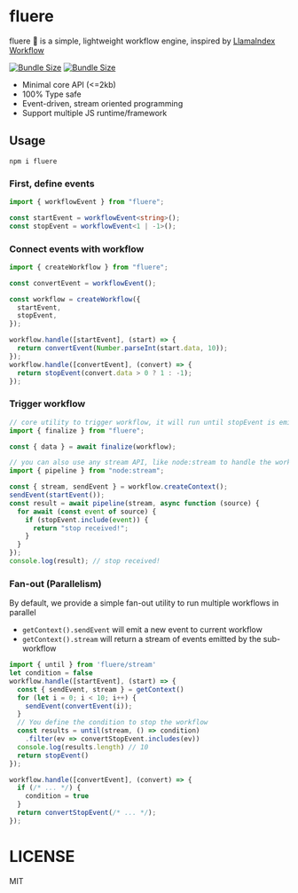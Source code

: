 # fluere

fluere 🌊 is a simple, lightweight workflow engine, inspired
by [LlamaIndex Workflow](https://docs.llamaindex.ai/en/stable/module_guides/workflow/)

[![Bundle Size](https://img.shields.io/bundlephobia/min/fluere)](https://bundlephobia.com/result?p=fluere)
[![Bundle Size](https://img.shields.io/bundlephobia/minzip/fluere)](https://bundlephobia.com/result?p=fluere)

- Minimal core API (<=2kb)
- 100% Type safe
- Event-driven, stream oriented programming
- Support multiple JS runtime/framework

## Usage

```shell
npm i fluere
```

### First, define events

```ts
import { workflowEvent } from "fluere";

const startEvent = workflowEvent<string>();
const stopEvent = workflowEvent<1 | -1>();
```

### Connect events with workflow

```ts
import { createWorkflow } from "fluere";

const convertEvent = workflowEvent();

const workflow = createWorkflow({
  startEvent,
  stopEvent,
});

workflow.handle([startEvent], (start) => {
  return convertEvent(Number.parseInt(start.data, 10));
});
workflow.handle([convertEvent], (convert) => {
  return stopEvent(convert.data > 0 ? 1 : -1);
});
```

### Trigger workflow

```ts
// core utility to trigger workflow, it will run until stopEvent is emitted
import { finalize } from "fluere";

const { data } = await finalize(workflow);

// you can also use any stream API, like node:stream to handle the workflow
import { pipeline } from "node:stream";

const { stream, sendEvent } = workflow.createContext();
sendEvent(startEvent());
const result = await pipeline(stream, async function (source) {
  for await (const event of source) {
    if (stopEvent.include(event)) {
      return "stop received!";
    }
  }
});
console.log(result); // stop received!
```

### Fan-out (Parallelism)

By default, we provide a simple fan-out utility to run multiple workflows in parallel

- `getContext().sendEvent` will emit a new event to current workflow
- `getContext().stream` will return a stream of events emitted by the sub-workflow

```ts
import { until } from 'fluere/stream'
let condition = false
workflow.handle([startEvent], (start) => {
  const { sendEvent, stream } = getContext()
  for (let i = 0; i < 10; i++) {
    sendEvent(convertEvent(i));
  }
  // You define the condition to stop the workflow
  const results = until(stream, () => condition)
    .filter(ev => convertStopEvent.includes(ev))
  console.log(results.length) // 10
  return stopEvent()
});

workflow.handle([convertEvent], (convert) => {
  if (/* ... */) {
    condition = true
  }
  return convertStopEvent(/* ... */);
});
```

# LICENSE

MIT
